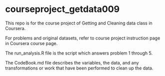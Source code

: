courseproject_getdata009
========================
This repo is for the course project of Getting and Cleaning data class in Coursera.

For problems and original datasets, refer to course project instruction page in Coursera course page.

The run_analysis.R file is the script which answers problem 1 through 5.

The CodeBook.md file describes the variables, the data, and any transformations or work that have been performed to clean up the data.
